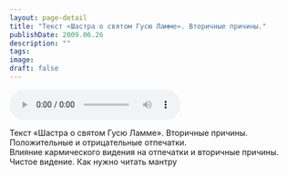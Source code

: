 ```yaml
---
layout: page-detail
title: "Текст «Шастра о святом Гусю Ламме». Вторичные причины."
publishDate: 2009.06.26
description: ""
tags:
image:
draft: false
---
```


<audio title="2009.06.26 - Текст «Шастра о святом Гусю Ламме». Вторичные причины..mp3" src="/upload/iblock/9c9/9c99dc3a1e3af59406c2cacf08739f63.mp3" controls=""></audio>

 Текст «Шастра о святом Гусю Ламме». Вторичные причины.  
 Положительные и отрицательные отпечатки.  
 Влияние кармического видения на отпечатки и вторичные причины.  
 Чистое видение. Как нужно читать мантру   

  
